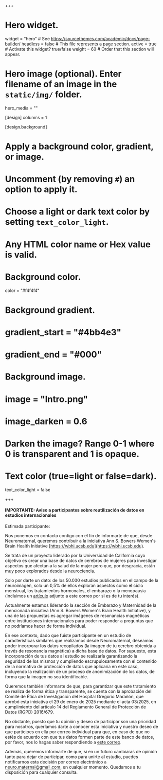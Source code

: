 +++
# Hero widget.
widget = "hero"  # See https://sourcethemes.com/academic/docs/page-builder/
headless = false  # This file represents a page section.
active = true  # Activate this widget? true/false
weight = 60  # Order that this section will appear.

# Hero image (optional). Enter filename of an image in the `static/img/` folder.
hero_media = ""
 
 [design]
  columns = 1

[design.background]
  # Apply a background color, gradient, or image.
  #   Uncomment (by removing `#`) an option to apply it.
  #   Choose a light or dark text color by setting `text_color_light`.
  #   Any HTML color name or Hex value is valid.

  # Background color.
  color = "#f4f4f4"
  
  # Background gradient.
  # gradient_start = "#4bb4e3"
  # gradient_end = "#000"
  
  # Background image.
  # image = "Intro.png"
  # image_darken = 0.6  
  # Darken the image? Range 0-1 where 0 is transparent and 1 is opaque.

  # Text color (true=light or false=dark).
  text_color_light = false


+++

#### IMPORTANTE: Aviso a participantes sobre reutilización de datos en estudios internacionales

Estimada participante:

Nos ponemos en contacto contigo con el fin de informarte de que, desde Neuromaternal, queremos contribuir a la iniciativa Ann S. Bowers Women's Brain Health Initiative [https://wbhi.ucsb.edu](https://wbhi.ucsb.edu).

Se trata de un proyecto liderado por la Universidad de California cuyo objetivo es crear una base de datos de cerebros de mujeres para investigar aspectos que afectan a la salud de la mujer pero que, por desgracia, están muy poco explorados desde la neurociencia.

Solo por darte un dato: de los 50.000 estudios publicados en el campo de la neuroimagen, solo un 0,5% de ellos exploran aspectos como el ciclo menstrual, los tratamientos hormonales, el embarazo o la menopausia (incluimos un [artículo](Bridging_the-neuroscience_gender_divide_Jacobs_E.pdf) adjunto a este correo por si es de tu interés).

Actualmente estamos liderando la sección de Embarazo y Maternidad de la mencionada iniciativa (Ann S. Bowers Women's Brain Health Initiative), y una de las propuestas es agregar imágenes de resonancias magnéticas entre instituciones internacionales para poder responder a preguntas que no podríamos hacer de forma individual.

En ese contexto, dado que fuiste participante en un estudio de características similares que realizamos desde Neuromaternal, deseamos poder incorporar los datos recopilados (la imagen de tu cerebro obtenida a través de resonancia magnética) a dicha base de datos. Por supuesto, esta incorporación de tus datos al estudio se realizaría garantizando la seguridad de los mismos y cumpliendo escrupulosamente con el contenido de la normativa de protección de datos que aplicaría en este caso, incluyendo la realización de un proceso de anonimización de los datos, de forma que la imagen no sea identificable.

Queremos también informarte de que, para garantizar que este tratamiento se realiza de forma ética y transparente, se cuenta con la aprobación del Comité de Ética de Investigación del Hospital Gregorio Marañón, que aprobó esta iniciativa el 29 de enero de 2025 mediante el acta 03/2025, en cumplimiento del artículo 14 del Reglamento General de Protección de Datos (RGPD) 2016/679.

No obstante, puesto que tu opinión y deseo de participar son una prioridad para nosotros, queríamos darte a conocer esta iniciativa y nuestro deseo de que participes en ella por correo individual para que, en caso de que no estés de acuerdo con que tus datos formen parte de este banco de datos, por favor, nos lo hagas saber respondiendo a [este correo](mailto:neuro.maternal@gmail.com?subject=Reutilización%20de$datos%20en%20estudios%20internacionales).

Además, queremos informarte de que, si en un futuro cambiaras de opinión tanto para dejar de participar, como para unirte al estudio, puedes notificarnos esta decisión por correo electrónico a [neuro.maternal@gmail.com](mailto:neuro.maternal@gmail.com?subject=Reutilización%20de$datos%20en%20estudios%20internacionales), en cualquier momento. Quedamos a tu disposición para cualquier consulta.